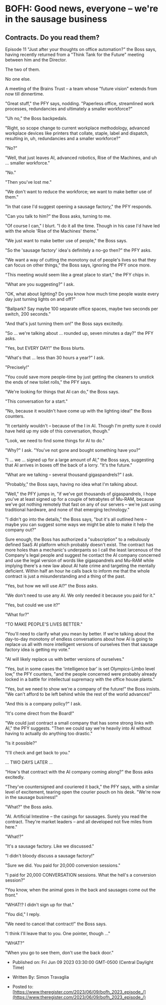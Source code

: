 # BOFH: Good news, everyone – we're in the sausage business

## Contracts. Do you read them?

Episode 11 "Just after your thoughts on office automation?" the Boss says, having recently returned from a "Think Tank for the Future" meeting between him and the Director.

The two of them.

No one else.

A meeting of the Brains Trust – a team whose "future vision" extends from now till dinnertime.

"Great stuff," the PFY says, nodding. "Paperless office, streamlined work processes, redundancies and ultimately a smaller workforce?"

"Uh no," the Boss backpedals.

"Right, so scope change to current workplace methodology, advanced workplace devices like printers that collate, staple, label and dispatch, resulting in, uh, redundancies and a smaller workforce?"

"No?"

"Well, that just leaves AI, advanced robotics, Rise of the Machines, and uh … smaller workforce."

"No."

"Then you've lost me."

"We don't want to reduce the workforce; we want to make better use of them."

"In that case I'd suggest opening a sausage factory," the PFY responds.

"Can you talk to him?" the Boss asks, turning to me.

"Of course I can," I blurt. "I do it all the time. Though in his case I'd have led with the whole 'Rise of the Machines' theme."

"We just want to make better use of people," the Boss says.

"So the 'sausage factory' idea's definitely a no-go then?" the PFY asks.

"We want a way of cutting the monotony out of people's lives so that they can focus on other things," the Boss says, ignoring the PFY once more.

"This meeting would seem like a great place to start," the PFY chips in.

"What are you suggesting?" I ask.

"OK, what about lighting? Do you know how much time people waste every day just turning lights on and off?"

"Ballpark? Say maybe 100 separate office spaces, maybe two seconds per switch, 200 seconds."

"And that's just turning them on!" the Boss says excitedly.

"So … we're talking about … rounded up, seven minutes a day?" the PFY asks.

"Yes, but EVERY DAY!" the Boss blurts.

"What's that … less than 30 hours a year?" I ask.

"Precisely!"

"You could save more people-time by just getting the cleaners to unstick the ends of new toilet rolls," the PFY says.

"We're looking for things that AI can do," the Boss says.

"This conversation for a start."

"No, because it wouldn't have come up with the lighting idea!" the Boss counters.

"It certainly wouldn't – because of the I in AI. Though I'm pretty sure it could have held up my side of this conversation, though."

"Look, we need to find some things for AI to do."

"Why?" I ask. "You've not gone and bought something have you?"

"I … we … signed up for a large amount of AI," the Boss says, suggesting that AI arrives in boxes off the back of a lorry. "It's the future."

"What are we talking – several thousand gigaspandrels?" I ask.

"Probably," the Boss says, having no idea what I'm talking about.

"Well," the PFY jumps in, "if we've got thousands of gigaspandrels, I hope you've at least signed up for a couple of tetrabytes of Mu-RAM, because we've got nothing remotely that fast on any of our servers – we're just using traditional hardware, and none of that emerging technology."

"I didn't go into the details," the Boss says, "but it's all outlined here – maybe you can suggest some ways we might be able to make it help the company out?"

Sure enough, the Boss has authorized a "subscription" to a nebulously defined SaaS AI platform which probably doesn't exist. The contract has more holes than a mechanic's underpants so I call the least larcenous of the Company's legal people and suggest he contact the AI company concerned and use the legal version of words like gigaspandrels and Mu-RAM while implying there's a new law about AI hate crime and targeting the mentally deficient. Within half an hour he calls back to inform me that the whole contract is just a misunderstanding and a thing of the past.

"Yes, but how we will use AI?" the Boss asks.

"We don't need to use any AI. We only needed it because you paid for it."

"Yes, but could we use it?"

"What for?"

"TO MAKE PEOPLE'S LIVES BETTER."

"You'll need to clarify what you mean by better. If we're talking about the day-to-day monotony of endless conversations about how AI is going to replace us all with more intelligent versions of ourselves then that sausage factory idea is getting my vote."

"AI will likely replace us with better versions of ourselves."

"Yes, but in some cases the 'intelligence bar' is set Olympics-Limbo level low," the PFY counters, "and the people concerned were probably already locked in a battle for intellectual supremacy with the office house plants."

"Yes, but we need to show we're a company of the future!" the Boss insists. "We can't afford to be left behind while the rest of the world advances!"

"And this is a company policy?" I ask.

"It's come direct from the Board!"

"We could just contract a small company that has some strong links with AI," the PFY suggests. "Then we could say we're heavily into AI without having to actually do anything too drastic."

"Is it possible?"

"I'll check and get back to you."


  … TWO DAYS LATER …


"How's that contract with the AI company coming along?" the Boss asks excitedly.

"They've countersigned and couriered it back," the PFY says, with a similar level of excitement, tearing open the courier pouch on his desk. "We're now in the sausage business!"

"What?" the Boss asks.

"AI. Artificial Intestine – the casings for sausages. Surely you read the contract. They're market leaders – and all developed not five miles from here."

"What!?"

"It's a sausage factory. Like we discussed."

"I didn't bloody discuss a sausage factory!"

"Sure we did. You paid for 20,000 conversion sessions."

"I paid for 20,000 CONVERSATION sessions. What the hell's a conversion session?"

"You know, when the animal goes in the back and sausages come out the front."

"WHAT!? I didn't sign up for that."

"You did," I reply.

"We need to cancel that contract!" the Boss says.

"I think I'll leave that to you. One pointer, though …"

"WHAT?"

"When you go to see them, don't use the back door."



- Published on: Fri Jun 09 2023 03:30:00 GMT-0500 (Central Daylight Time)

- Written By: Simon Travaglia

- Posted to: [https://www.theregister.com/2023/06/09/bofh_2023_episode_/](https://www.theregister.com/2023/06/09/bofh_2023_episode_/)